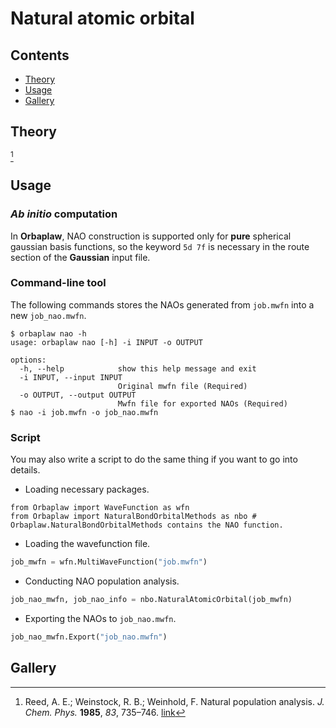 # Natural atomic orbital

## Contents
+ [Theory](#theory)
+ [Usage](#usage)
+ [Gallery](#gallery)


## Theory
[^nao]

## Usage

### *Ab initio* computation

In **Orbaplaw**, NAO construction is supported only for **pure** spherical gaussian basis functions, so the keyword `5d 7f` is necessary in the route section of the **Gaussian** input file.

### Command-line tool

The following commands stores the NAOs generated from `job.mwfn` into a new `job_nao.mwfn`.
```shell
$ orbaplaw nao -h
usage: orbaplaw nao [-h] -i INPUT -o OUTPUT

options:
  -h, --help            show this help message and exit
  -i INPUT, --input INPUT
                        Original mwfn file (Required)
  -o OUTPUT, --output OUTPUT
                        Mwfn file for exported NAOs (Required)
$ nao -i job.mwfn -o job_nao.mwfn
```

### Script

You may also write a script to do the same thing if you want to go into details.
+ Loading necessary packages.
```
from Orbaplaw import WaveFunction as wfn
from Orbaplaw import NaturalBondOrbitalMethods as nbo # Orbaplaw.NaturalBondOrbitalMethods contains the NAO function.
```

+ Loading the wavefunction file.
```python
job_mwfn = wfn.MultiWaveFunction("job.mwfn")
```

+ Conducting NAO population analysis.
```python
job_nao_mwfn, job_nao_info = nbo.NaturalAtomicOrbital(job_mwfn)
```

+ Exporting the NAOs to `job_nao.mwfn`.
```python
job_nao_mwfn.Export("job_nao.mwfn")
```

## Gallery


[^nao]: Reed, A. E.; Weinstock, R. B.; Weinhold, F. Natural population analysis. *J. Chem. Phys.* **1985**, *83*, 735–746. [link](https://doi.org/10.1063/1.449486)
